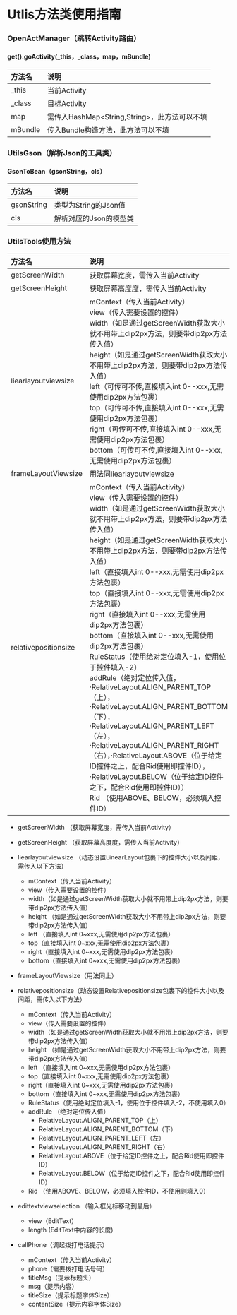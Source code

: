 # Utlis方法类使用指南
### OpenActManager（跳转Activity路由）
#### get().goActivity(_this，_class，map，mBundle)
|方法名|说明|
|:-------------|:-------------|
| _this|当前Activity|
| _class|目标Activity|
| map | 需传入HashMap<String,String>，此方法可以不填 |
| mBundle |传入Bundle构造方法，此方法可以不填|

### UtilsGson（解析Json的工具类）
#### GsonToBean（gsonString，cls）
|方法名|说明|
|:-------------|:-------------|
| gsonString|类型为String的Json值|
| cls|解析对应的Json的模型类|

### UtilsTools使用方法
|方法名|说明|
|:-------------|:-------------|
| getScreenWidth|获取屏幕宽度，需传入当前Activity|
| getScreenHeight|获取屏幕高度度，需传入当前Activity|
| liearlayoutviewsize|mContext（传入当前Activity）<br>view（传入需要设置的控件）<br>width（如是通过getScreenWidth获取大小就不用带上dip2px方法，则要带dip2px方法传入值）<br>height（如是通过getScreenWidth获取大小不用带上dip2px方法，则要带dip2px方法传入值）<br>left（可传可不传,直接填入int 0--xxx,无需使用dip2px方法包裹）<br>top（可传可不传,直接填入int 0--xxx,无需使用dip2px方法包裹）<br>right（可传可不传,直接填入int 0--xxx,无需使用dip2px方法包裹）<br>bottom（可传可不传,直接填入int 0--xxx,无需使用dip2px方法包裹）|
| frameLayoutViewsize|用法同liearlayoutviewsize|
| relativepositionsize|mContext（传入当前Activity）<br>view（传入需要设置的控件）<br>width（如是通过getScreenWidth获取大小就不用带上dip2px方法，则要带dip2px方法传入值）<br>height（如是通过getScreenWidth获取大小不用带上dip2px方法，则要带dip2px方法传入值）<br>left（直接填入int 0--xxx,无需使用dip2px方法包裹）<br>top（直接填入int 0--xxx,无需使用dip2px方法包裹）<br>right（直接填入int 0--xxx,无需使用dip2px方法包裹）<br>bottom（直接填入int 0--xxx,无需使用dip2px方法包裹）<br>RuleStatus（使用绝对定位填入-1，使用位于控件填入-2）<br>addRule（绝对定位传入值，·RelativeLayout.ALIGN_PARENT_TOP（上），·RelativeLayout.ALIGN_PARENT_BOTTOM（下），·RelativeLayout.ALIGN_PARENT_LEFT（左），·RelativeLayout.ALIGN_PARENT_RIGHT（右），·RelativeLayout.ABOVE（位于给定ID控件之上，配合Rid使用即控件ID），·RelativeLayout.BELOW（位于给定ID控件之下，配合Rid使用即控件ID））<br>Rid （使用ABOVE、BELOW，必须填入控件ID）|


* getScreenWidth （获取屏幕宽度，需传入当前Activity）<br>

* getScreenHeight （获取屏幕高度度，需传入当前Activity）<br>
* liearlayoutviewsize （动态设置LinearLayout包裹下的控件大小以及间距，需传入以下方法）
  * mContext（传入当前Activity）
  * view（传入需要设置的控件）
  * width（如是通过getScreenWidth获取大小就不用带上dip2px方法，则要带dip2px方法传入值）
  * height （如是通过getScreenWidth获取大小不用带上dip2px方法，则要带dip2px方法传入值）
  * left （直接填入int 0~xxx,无需使用dip2px方法包裹）
  * top（直接填入int 0~xxx,无需使用dip2px方法包裹）
  * right（直接填入int 0~xxx,无需使用dip2px方法包裹）
  * bottom（直接填入int 0~xxx,无需使用dip2px方法包裹）
* frameLayoutViewsize（用法同上）
* relativepositionsize（动态设置Relativepositionsize包裹下的控件大小以及间距，需传入以下方法）
  * mContext（传入当前Activity）
  * view（传入需要设置的控件）
  * width（如是通过getScreenWidth获取大小就不用带上dip2px方法，则要带dip2px方法传入值）
  * height （如是通过getScreenWidth获取大小不用带上dip2px方法，则要带dip2px方法传入值）
  * left （直接填入int 0~xxx,无需使用dip2px方法包裹）
  * top（直接填入int 0~xxx,无需使用dip2px方法包裹）
  * right（直接填入int 0~xxx,无需使用dip2px方法包裹）
  * bottom（直接填入int 0~xxx,无需使用dip2px方法包裹）
  * RuleStatus（使用绝对定位填入-1，使用位于控件填入-2，不使用填入0）
  * addRule （绝对定位传入值）
    * RelativeLayout.ALIGN_PARENT_TOP（上）
    * RelativeLayout.ALIGN_PARENT_BOTTOM（下）
    * RelativeLayout.ALIGN_PARENT_LEFT（左）
    * RelativeLayout.ALIGN_PARENT_RIGHT（右）
    * RelativeLayout.ABOVE（位于给定ID控件之上，配合Rid使用即控件ID）
    * RelativeLayout.BELOW（位于给定ID控件之下，配合Rid使用即控件ID）
  * Rid （使用ABOVE、BELOW，必须填入控件ID，不使用则填入0）
* edittextviewselection （输入框光标移动到最后）
   * view（EditText）
   * length (EditText中内容的长度)
* callPhone（调起拨打电话提示）
   * mContext（传入当前Activity）
   * phone（需要拨打电话号码）
   * titleMsg（提示标题头）
   * msg（提示内容）
   * titleSize（提示标题字体Size）
   * contentSize（提示内容字体Size）
